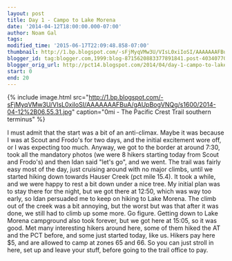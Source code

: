 ```yaml
---
layout: post
title: Day 1 - Campo to Lake Morena
date: '2014-04-12T18:00:00.000-07:00'
author: Noam Gal
tags:
modified_time: '2015-06-17T22:09:48.858-07:00'
thumbnail: http://1.bp.blogspot.com/-sFjMyqVMw3U/VIsL0xiIoSI/AAAAAAAFBuA/gAUpBogVNQg/s72-c/2014-04-12%2B06.55.31.jpg
blogger_id: tag:blogger.com,1999:blog-8715620883377891841.post-4034077069525640752
blogger_orig_url: http://pct14.blogspot.com/2014/04/day-1-campo-to-lake-morena.html
start: 0
end: 20
---
```

{% include image.html src="http://1.bp.blogspot.com/-sFjMyqVMw3U/VIsL0xiIoSI/AAAAAAAFBuA/gAUpBogVNQg/s1600/2014-04-12%2B06.55.31.jpg" caption="0mi - The Pacific Crest Trail southern terminus" %}

I must admit that the start was a bit of an anti-climax. Maybe it was because I was at Scout and Frodo's for two days, and the initial excitement wore off, or I was expecting too much. Anyway, we got to the border at around 7:30, took all the mandatory photos (we were 8 hikers starting today from Scout and Frodo's) and then Idan said "let's go", and we went. The trail was fairly easy most of the day, just cruising around with no major climbs, until we started hiking down towards Hauser Creek (pct mile 15.4). It took a while, and we were happy to rest a bit down under a nice tree. My initial plan was to stay there for the night, but we got there at 12:50, which was way too early, so Idan persuaded me to keep on hiking to Lake Morena. The climb out of the creek was a bit annoying, but the worst but was that after it was done, we still had to climb up some more. Go figure. Getting down to Lake Morena campground also took forever, but we got here at 15:05, so it was good. Met many interesting hikers around here, some of them hiked the AT and the PCT before, and some just started today, like us. Hikers pay here $5, and are allowed to camp at zones 65 and 66. So you can just stroll in here, set up and leave your stuff, before going to the trail office to pay.
